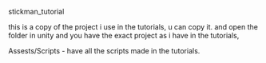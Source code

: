 stickman_tutorial


this is a copy of the project i use in the tutorials,
u can copy it.
and open the folder in unity and you have the exact project as i have in the tutorials,

Assests/Scripts - have all the scripts made in the tutorials.
